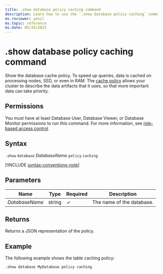 ```yaml
---
title: .show database policy caching command
description: Learn how to use the `.show database policy caching` command to show the database cache policy.
ms.reviewer: yonil
ms.topic: reference
ms.date: 05/24/2023
---
```

# .show database policy caching command

Show the database cache policy.  To speed up queries, data is cached on processing nodes, SSD, or even in RAM. The [cache policy](cachepolicy.md) allows your cluster to describe the data artifacts that it uses, so that more important data can take priority.

## Permissions

You must have at least Database User, Database Viewer, or Database Monitor permissions to run this command. For more information, see [role-based access control](access-control/role-based-access-control.md).

## Syntax

`.show` `database` *DatabaseName* `policy` `caching`

[!INCLUDE [syntax-conventions-note](../../includes/syntax-conventions-note.md)]

## Parameters

|Name|Type|Required|Description|
|--|--|--|--|
|*DatabaseName*|string|&check;|The name of the database.|

## Returns

Returns a JSON representation of the policy.

## Example

The following example shows the table caching policy:

```kusto
.show database MyDatabase policy caching 
```
